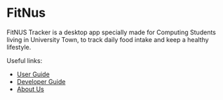 # FitNus

FitNUS Tracker is a desktop app specially made for Computing Students
living in University Town, to track daily food intake and keep a healthy lifestyle.


Useful links:
* [User Guide](UserGuide.md)
* [Developer Guide](DeveloperGuide.md)
* [About Us](AboutUs.md)
